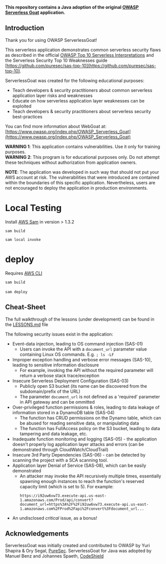 **This repository contains a Java adoption of the original [OWASP Serverless Goat](https://github.com/OWASP/Serverless-Goat) application.**

## Introduction ##
Thank you for using OWASP ServerlessGoat!

This serverless application demonstrates common serverless security flaws as described in the official [OWASP Top 10 Serverless Interpretations](https://owasp.org/www-project-serverless-top-10/) and the Serverless Security Top 10 Weaknesses guide [https://github.com/puresec/sas-top-10](https://github.com/puresec/sas-top-10).  

ServerlessGoat was created for the following educational purposes:
* Teach developers & security practitioners about common serverless application layer risks and weaknesses 
* Educate on how serverless application layer weaknesses can be exploited
* Teach developers & security practitioners about serverless security best-practices  


You can find more information about WebGoat at: [https://www.owasp.org/index.php/OWASP_Serverless_Goat](https://www.owasp.org/index.php/OWASP_Serverless_Goat)

**​WARNING 1**: This application contains vulnerabilities. Use it only for training purposes.  
**WARNING 2**: This program is for educational purposes only. Do not attempt these techniques without authorization from application owners.  ​

**NOTE**: The application was developed in such way that should not put your AWS account at risk. The vulnerabilities that were introduced are contained within the boundaries of this specific application. Nevertheless, users are not encouraged to deploy the application in production environments.


# Local Testing

Install [AWS Sam](https://docs.aws.amazon.com/serverless-application-model/latest/developerguide/serverless-sam-cli-install.html) in version > 1.3.2

`sam build`

`sam local invoke`


# deploy

Requires [AWS CLI](https://docs.aws.amazon.com/serverless-application-model/latest/developerguide/serverless-getting-started-set-up-credentials.html)

`sam build`

`sam deploy`
​
## Cheat-Sheet ##

The full walkthrough of the lessons (under development) can be found in the [LESSONS.md](https://github.com/OWASP/Serverless-Goat/blob/master/LESSONS.md) file

The following security issues exist in the application:
​
* Event-data injection, leading to OS command injection (SAS-01)
  * Users can invoke the API with a `document_url` parameter value containing Linux OS commands. E.g. `; ls -LF`
* Improper exception handling and verbose error messages (SAS-10), leading to sensitive information disclosure
  * For example, invoking the API without the required parameter will return a verbose stack trace/exception
* Insecure Serverless Deployment Configuration (SAS-03)
  * Publicly open S3 bucket (its name can be discovered from the subdomain/prefix of the URL)
  * The parameter `document_url` is not defined as a 'required' parameter in API gateway and can be ommitted
* Over-privileged function permissions & roles, leading to data leakage of information stored in a DynamoDB table (SAS-04)
  * The function has CRUD permissions on the Dynamo table, which can be abused for reading sensitive data, or manipulating data
  * The function has FullAccess policy on the S3 bucket, leading to data tampering and data leakage, etc.
* Inadequate function monitoring and logging (SAS-05) - the application doesn't properly log application layer attacks and errors (can be demonstrated through CloudWatch/CloudTrail)
* Insecure 3rd Party Dependencies (SAS-06) - can be detected by scanning the project with a SCA scanning tool. 
* Application layer Denial of Service (SAS-08), which can be easily demonstrated
  * An attacker may invoke the API recursively multiple times, essentially spawning enough instances to reach the function's reserved capacity limit (which is set to 5). For example:
    ```
    https://i92uw6vw73.execute-api.us-east-1.amazonaws.com/Prod/api/convert?document_url=https%3A%2F%2Fi92uw6vw73.execute-api.us-east-1.amazonaws.com%2FProd%2Fapi%2Fconvert%3Fdocument_url...
    ``` 
* An undisclosed *critical* issue, as a bonus! 

## Acknowledgements ##
ServerlessGoat was initially created and contributed to OWASP by Yuri Shapira & Ory Segal, [PureSec](https://www.puresec.io/).
ServerlessGoat for Java was adopted by Manuel Benz and Johannes Spaeth, [CodeShield](hhtps://www.codeshield.io) 



